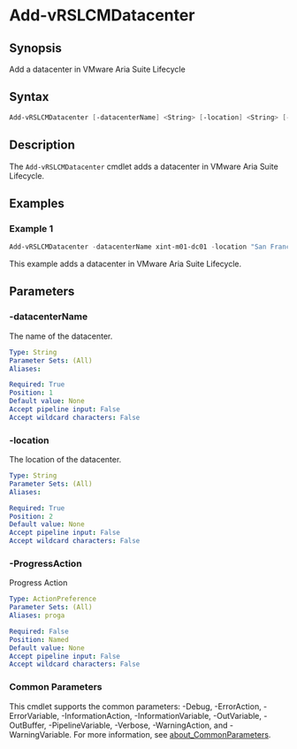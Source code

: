 # Add-vRSLCMDatacenter

## Synopsis

Add a datacenter in VMware Aria Suite Lifecycle

## Syntax

```powershell
Add-vRSLCMDatacenter [-datacenterName] <String> [-location] <String> [-ProgressAction <ActionPreference>] [<CommonParameters>]
```

## Description

The `Add-vRSLCMDatacenter` cmdlet adds a datacenter in VMware Aria Suite Lifecycle.

## Examples

### Example 1

```powershell
Add-vRSLCMDatacenter -datacenterName xint-m01-dc01 -location "San Francisco;California;US;37.77493;-122.41942"
```

This example adds a datacenter in VMware Aria Suite Lifecycle.

## Parameters

### -datacenterName

The name of the datacenter.

```yaml
Type: String
Parameter Sets: (All)
Aliases:

Required: True
Position: 1
Default value: None
Accept pipeline input: False
Accept wildcard characters: False
```

### -location

The location of the datacenter.

```yaml
Type: String
Parameter Sets: (All)
Aliases:

Required: True
Position: 2
Default value: None
Accept pipeline input: False
Accept wildcard characters: False
```

### -ProgressAction

Progress Action

```yaml
Type: ActionPreference
Parameter Sets: (All)
Aliases: proga

Required: False
Position: Named
Default value: None
Accept pipeline input: False
Accept wildcard characters: False
```

### Common Parameters

This cmdlet supports the common parameters: -Debug, -ErrorAction, -ErrorVariable, -InformationAction, -InformationVariable, -OutVariable, -OutBuffer, -PipelineVariable, -Verbose, -WarningAction, and -WarningVariable. For more information, see [about_CommonParameters](http://go.microsoft.com/fwlink/?LinkID=113216).
